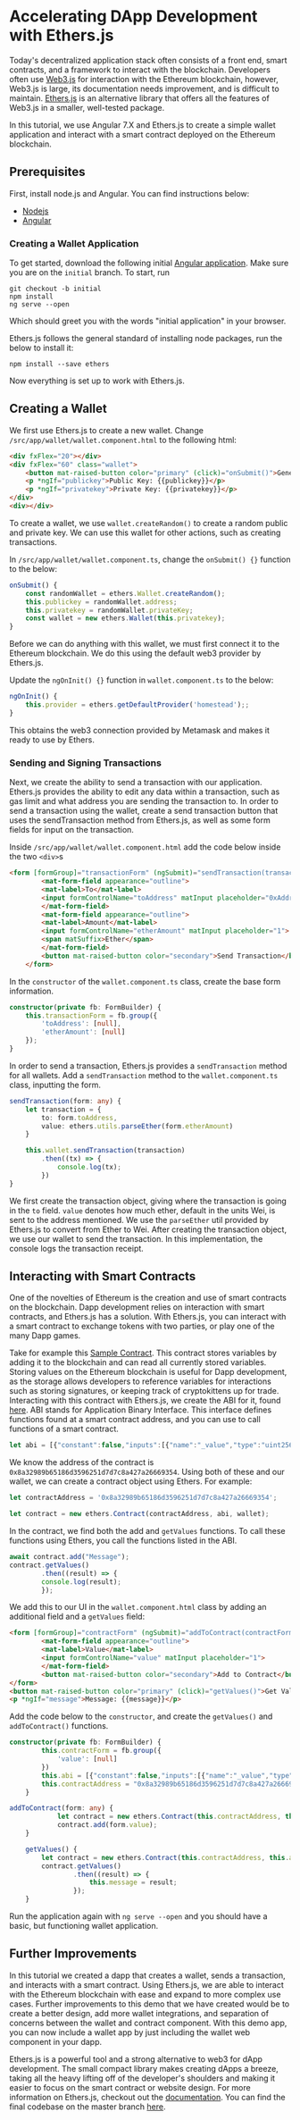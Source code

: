 # Accelerating DApp Development with Ethers.js

Today's decentralized application stack often consists of a front end, smart contracts, and a framework to interact with the blockchain. Developers often use [Web3.js](https://github.com/ethereum/web3.js/) for interaction with the Ethereum blockchain, however, Web3.js is large, its documentation needs improvement, and is difficult to maintain. [Ethers.js](https://github.com/ethers-io/ethers.js/) is an alternative library that offers all the features of Web3.js in a smaller, well-tested package.

In this tutorial, we use Angular 7.X and Ethers.js to create a simple wallet application and interact with a smart contract deployed on the Ethereum blockchain.

## Prerequisites

First, install node.js and Angular. You can find instructions below:

-   [Nodejs](https://nodejs.org/en/)
-   [Angular](https://angular.io/guide/quickstart)

### Creating a Wallet Application

To get started, download the following initial [Angular application](https://github.com/jacobcreech/Ethersjs-initial-example). Make sure you are on the `initial` branch. To start, run

```shell
git checkout -b initial
npm install
ng serve --open
```

Which should greet you with the words "initial application" in your browser.

Ethers.js follows the general standard of installing node packages, run the below to install it:

```shell
npm install --save ethers
```

Now everything is set up to work with Ethers.js.

## Creating a Wallet

We first use Ethers.js to create a new wallet. Change `/src/app/wallet/wallet.component.html` to the following html:

```html
<div fxFlex="20"></div>
<div fxFlex="60" class="wallet">
    <button mat-raised-button color="primary" (click)="onSubmit()">Generate Wallet</button>
    <p *ngIf="publickey">Public Key: {{publickey}}</p>
    <p *ngIf="privatekey">Private Key: {{privatekey}}</p>
</div>
<div></div>
```

To create a wallet, we use `wallet.createRandom()` to create a random public and private key. We can use this wallet for other actions, such as creating transactions.

In `/src/app/wallet/wallet.component.ts`, change the `onSubmit() {}` function to the below:

```typescript
onSubmit() {
    const randomWallet = ethers.Wallet.createRandom();
    this.publickey = randomWallet.address;
    this.privatekey = randomWallet.privateKey;
    const wallet = new ethers.Wallet(this.privatekey);
}
```

Before we can do anything with this wallet, we must first connect it to the Ethereum blockchain. We do this using the default web3 provider by Ethers.js.

Update the `ngOnInit() {}` function in `wallet.component.ts` to the below:

```typescript
ngOnInit() {
    this.provider = ethers.getDefaultProvider('homestead');;
}
```

This obtains the web3 connection provided by Metamask and makes it ready to use by Ethers.

### Sending and Signing Transactions

Next, we create the ability to send a transaction with our application. Ethers.js provides the ability to edit any data within a transaction, such as gas limit and what address you are sending the transaction to. In order to send a transaction using the wallet, create a send transaction button that uses the sendTransaction method from Ethers.js, as well as some form fields for input on the transaction.

Inside `/src/app/wallet/wallet.component.html` add the code below inside the two `<div>`s

```html
<form [formGroup]="transactionForm" (ngSubmit)="sendTransaction(transactionForm.value)">
        <mat-form-field appearance="outline">
        <mat-label>To</mat-label>
        <input formControlName="toAddress" matInput placeholder="0xAddress">
        </mat-form-field>
        <mat-form-field appearance="outline">
        <mat-label>Amount</mat-label>
        <input formControlName="etherAmount" matInput placeholder="1">
        <span matSuffix>Ether</span>
        </mat-form-field>
        <button mat-raised-button color="secondary">Send Transaction</button>
    </form>
```

In the `constructor` of the `wallet.component.ts` class, create the base form information.

```typescript
constructor(private fb: FormBuilder) {
    this.transactionForm = fb.group({
        'toAddress': [null],
        'etherAmount': [null]
    });
}
```

In order to send a transaction, Ethers.js provides a `sendTransaction` method for all wallets. Add a `sendTransaction` method to the `wallet.component.ts` class, inputting the form.

```typescript
sendTransaction(form: any) {
    let transaction = {
        to: form.toAddress,
        value: ethers.utils.parseEther(form.etherAmount)
    }

    this.wallet.sendTransaction(transaction)
        .then((tx) => {
            console.log(tx);
        })
}
```

We first create the transaction object, giving where the transaction is going in the `to` field. `value` denotes how much ether, default in the units Wei, is sent to the address mentioned. We use the `parseEther` util provided by Ethers.js to convert from Ether to Wei. After creating the transaction object, we use our wallet to send the transaction. In this implementation, the console logs the transaction receipt.

## Interacting with Smart Contracts

One of the novelties of Ethereum is the creation and use of smart contracts on the blockchain. Dapp development relies on interaction with smart contracts, and Ethers.js has a solution. With Ethers.js, you can interact with a smart contract to exchange tokens with two parties, or play one of the many Dapp games.

Take for example this [Sample Contract](https://ropsten.etherscan.io/address/0x8a32989b65186d3596251d7d7c8a427a26669354#code). This contract stores variables by adding it to the blockchain and can read all currently stored variables. Storing values on the Ethereum blockchain is useful for Dapp development, as the storage allows developers to reference variables for interactions such as storing signatures, or keeping track of cryptokittens up for trade. Interacting with this contract with Ethers.js, we create the ABI for it, found [here](https://ropsten.etherscan.io/address/0x8a32989b65186d3596251d7d7c8a427a26669354#code). ABI stands for Application Binary Interface. This interface defines functions found at a smart contract address, and you can use to call functions of a smart contract.

```typescript
let abi = [{"constant":false,"inputs":[{"name":"_value","type":"uint256"}],"name":"add","outputs":[],"payable":false,"stateMutability":"nonpayable","type":"function"},{"constant":true,"inputs":[],"name":"getValues","outputs":[{"name":"","type":"uint256[]"}],"payable":false,"stateMutability":"view","type":"function"},{"inputs":[],"payable":false,"stateMutability":"nonpayable","type":"constructor"}];
```

We know the address of the contract is `0x8a32989b65186d3596251d7d7c8a427a26669354`. Using both of these and our wallet, we can create a contract object using Ethers. For example:

```typescript
let contractAddress = '0x8a32989b65186d3596251d7d7c8a427a26669354';

let contract = new ethers.Contract(contractAddress, abi, wallet);
```

In the contract, we find both the add and `getValues` functions. To call these functions using Ethers, you call the functions listed in the ABI.

```typescript
await contract.add("Message");
contract.getValues()
        .then((result) => {
        console.log(result);
        });
```

We add this to our UI in the `wallet.component.html` class by adding an additional field and a `getValues` field:

```html
<form [formGroup]="contractForm" (ngSubmit)="addToContract(contractForm.value)">
        <mat-form-field appearance="outline">
        <mat-label>Value</mat-label>
        <input formControlName="value" matInput placeholder="1">
        </mat-form-field>
        <button mat-raised-button color="secondary">Add to Contract</button>
</form>
<button mat-raised-button color="primary" (click)="getValues()">Get Values</button>
<p *ngIf="message">Message: {{message}}</p>
```

Add the code below to the `constructor`, and create the `getValues()` and `addToContract()` functions.

```typescript
constructor(private fb: FormBuilder) {
        this.contractForm = fb.group({
            'value': [null]
        })
        this.abi = [{"constant":false,"inputs":[{"name":"_value","type":"uint256"}],"name":"add","outputs":[],"payable":false,"stateMutability":"nonpayable","type":"function"},{"constant":true,"inputs":[],"name":"getValues","outputs":[{"name":"","type":"uint256[]"}],"payable":false,"stateMutability":"view","type":"function"},{"inputs":[],"payable":false,"stateMutability":"nonpayable","type":"constructor"}];
        this.contractAddress = "0x8a32989b65186d3596251d7d7c8a427a26669354";
    }

addToContract(form: any) {
            let contract = new ethers.Contract(this.contractAddress, this.abi, this.wallet);
            contract.add(form.value);
    }

    getValues() {
        let contract = new ethers.Contract(this.contractAddress, this.abi, this.wallet);
        contract.getValues()
                .then((result) => {
                    this.message = result;
                });
    }
```

Run the application again with `ng serve --open` and you should have a basic, but functioning wallet application.

## Further Improvements

In this tutorial we created a dapp that creates a wallet, sends a transaction, and interacts with a smart contract. Using Ethers.js, we are able to interact with the Ethereum blockchain with ease and expand to more complex use cases. Further improvements to this demo that we have created would be to create a better design, add more wallet integrations, and separation of concerns between the wallet and contract component. With this demo app, you can now include a wallet app by just including the wallet web component in your dapp.

Ethers.js is a powerful tool and a strong alternative to web3 for dApp development. The small compact library makes creating dApps a breeze, taking all the heavy lifting off of the developer's shoulders and making it easier to focus on the smart contract or website design. For more information on Ethers.js, checkout out the [documentation](https://docs.ethers.io/ethers.js/html/index.html). You can find the final codebase on the master branch [here](https://github.com/jacobcreech/Ethersjs-example).
